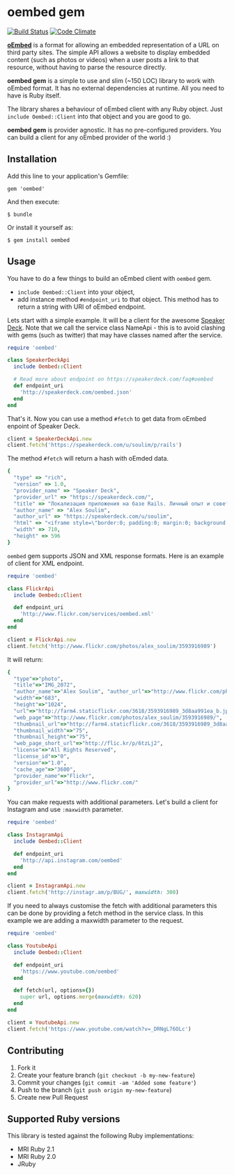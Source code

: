 # oembed gem
[![Build Status](http://img.shields.io/travis/soulim/oembed.svg?style=flat)](http://travis-ci.org/soulim/oembed)  [![Code Climate](http://img.shields.io/codeclimate/github/soulim/oembed.svg?style=flat)](https://codeclimate.com/github/soulim/oembed)

[**oEmbed**](http://oembed.com/) is a format for allowing an embedded representation of a URL on third
party sites. The simple API allows a website to display embedded content
(such as photos or videos) when a user posts a link to that resource, without
having to parse the resource directly.

**oembed gem** is a simple to use and slim (~150 LOC) library to work with oEmbed format. It has no external dependencies at runtime. All you need to have is Ruby itself.

The library shares a behaviour of oEmbed client with any Ruby object. Just `include Oembed::Client` into that object and you are good to go.

**oembed gem** is provider agnostic. It has no pre-configured providers.
You can build a client for any oEmbed provider of the world :)

## Installation

Add this line to your application's Gemfile:

    gem 'oembed'

And then execute:

    $ bundle

Or install it yourself as:

    $ gem install oembed

## Usage

You have to do a few things to build an oEmbed client with `oembed` gem.

- `include Oembed::Client` into your object,
- add instance method `#endpoint_uri` to that object. This method has to return
  a string with URI of oEmbed endpoint.

Lets start with a simple example. It will be a client for the awesome
[Speaker Deck](http://speakerdeck.com). Note that we call the service class NameApi - this is to avoid clashing with gems (such as twitter) that may have classes named after the service.

```ruby
require 'oembed'

class SpeakerDeckApi
  include Oembed::Client

  # Read more about endpoint on https://speakerdeck.com/faq#oembed
  def endpoint_uri
    'http://speakerdeck.com/oembed.json'
  end
end
```

That's it. Now you can use a method `#fetch` to get data from oEmbed enpoint of Speaker Deck.

```ruby
client = SpeakerDeckApi.new
client.fetch('https://speakerdeck.com/u/soulim/p/rails')
```

The method `#fetch` will return a hash with oEmded data.

```ruby
{
  "type" => "rich",
  "version" => 1.0,
  "provider_name" => "Speaker Deck",
  "provider_url" => "https://speakerdeck.com/",
  "title" => "Локализация приложения на базе Rails. Личный опыт и советы",
  "author_name" => "Alex Soulim",
  "author_url" => "https://speakerdeck.com/u/soulim",
  "html" => "<iframe style=\"border:0; padding:0; margin:0; background:transparent;\" mozallowfullscreen=\"true\" webkitallowfullscreen=\"true\" frameBorder=\"0\" allowTransparency=\"true\" id=\"presentation_frame_4fd3874cebb4b2001f0277e5\" src=\"//speakerdeck.com/embed/4fd3874cebb4b2001f0277e5\" width=\"710\" height=\"596\"></iframe>\n",
  "width" => 710,
  "height" => 596
}
```

`oembed` gem supports JSON and XML response formats. Here is an example of
client for XML endpoint.

```ruby
require 'oembed'

class FlickrApi
  include Oembed::Client

  def endpoint_uri
    'http://www.flickr.com/services/oembed.xml'
  end
end

client = FlickrApi.new
client.fetch('http://www.flickr.com/photos/alex_soulim/3593916989')
```

It will return:

```ruby
{
  "type"=>"photo",
  "title"=>"IMG_2072",
  "author_name"=>"Alex Soulim", "author_url"=>"http://www.flickr.com/photos/alex_soulim/",
  "width"=>"683",
  "height"=>"1024",
  "url"=>"http://farm4.staticflickr.com/3618/3593916989_3d8aa991ea_b.jpg",
  "web_page"=>"http://www.flickr.com/photos/alex_soulim/3593916989/",
  "thumbnail_url"=>"http://farm4.staticflickr.com/3618/3593916989_3d8aa991ea_s.jpg",
  "thumbnail_width"=>"75",
  "thumbnail_height"=>"75",
  "web_page_short_url"=>"http://flic.kr/p/6tzLj2",
  "license"=>"All Rights Reserved",
  "license_id"=>"0",
  "version"=>"1.0",
  "cache_age"=>"3600",
  "provider_name"=>"Flickr",
  "provider_url"=>"http://www.flickr.com/"
}
```

You can make requests with additional parameters. Let's build a client for
Instagram and use `:maxwidth` parameter.

```ruby
require 'oembed'

class InstagramApi
  include Oembed::Client

  def endpoint_uri
    'http://api.instagram.com/oembed'
  end
end

client = InstagramApi.new
client.fetch('http://instagr.am/p/BUG/', maxwidth: 300)
```

If you need to always customise the fetch with additional parameters this can be done by providing a fetch method in the service class. In this example we are adding a maxwidth parameter to the request.

```ruby
require 'oembed'

class YoutubeApi
  include Oembed::Client

  def endpoint_uri
    'https://www.youtube.com/oembed'
  end

  def fetch(url, options={})
    super url, options.merge(maxwidth: 620)
  end
end

client = YoutubeApi.new
client.fetch('https://www.youtube.com/watch?v=_DRNgL76OLc')
```

## Contributing

1. Fork it
2. Create your feature branch (`git checkout -b my-new-feature`)
3. Commit your changes (`git commit -am 'Added some feature'`)
4. Push to the branch (`git push origin my-new-feature`)
5. Create new Pull Request

## Supported Ruby versions

This library is tested against the following Ruby implementations:

- MRI Ruby 2.1
- MRI Ruby 2.0
- JRuby
